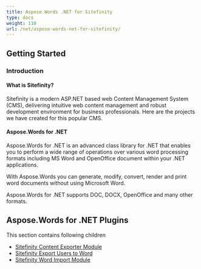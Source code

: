 ```yaml
---
title: Aspose.Words .NET for Sitefinity
type: docs
weight: 110
url: /net/aspose-words-net-for-sitefinity/
---
```


## **Getting Started**
### **Introduction**
#### **What is Sitefinity?**
Sitefinity is a modern ASP.NET based web Content Management System (CMS), delivering intuitive web content management and robust development environment for business professionals. Here are the projects we have created for this popular CMS.
#### **Aspose.Words for .NET**
Aspose.Words for .NET is an advanced class library for .NET that enables you to perform a wide range of operations over various word processing formats including MS Word and OpenOffice document within your .NET applications.

With Aspose.Words you can generate, modify, convert, render and print word documents without using Microsoft Word.

Aspose.Words for .NET supports DOC, DOCX, OpenOffice and many other formats.
## **Aspose.Words for .NET Plugins**
This section contains following children

- [Sitefinity Content Exporter Module](/words/net/sitefinity-content-exporter-module-html/)
- [Sitefinity Export Users to Word](/words/net/sitefinity-export-users-to-word-html/)
- [Sitefinity Word Import Module](/words/net/sitefinity-word-import-module-html/)
